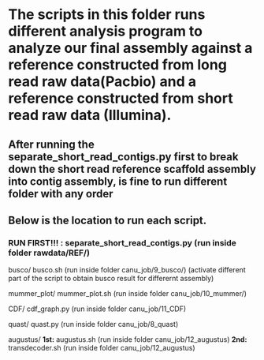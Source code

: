 # The scripts in this folder runs different analysis program to analyze our final assembly against a reference constructed from long read raw data(Pacbio) and a reference constructed from short read raw data (Illumina).

## After running the separate_short_read_contigs.py first to break down the short read reference scaffold assembly into contig assembly, is fine to run different folder with any order

## Below is the location to run each script.

### **RUN FIRST!!! : separate_short_read_contigs.py  (run inside folder rawdata/REF/)**

busco/
busco.sh  (run inside folder canu_job/9_busco/) (activate different part of the script to obtain busco result for differernt assembly)

mummer_plot/
mummer_plot.sh  (run inside folder canu_job/10_mummer/)

CDF/
cdf_graph.py  (run inside folder canu_job/11_CDF)

quast/
quast.py  (run inside folder canu_job/8_quast)

augustus/
**1st:** augustus.sh  (run inside folder canu_job/12_augustus)
**2nd:** transdecoder.sh  (run inside folder canu_job/12_augustus)